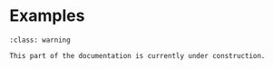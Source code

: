 # Examples

```{admonition} Coming Soon!
:class: warning

This part of the documentation is currently under construction.
```
